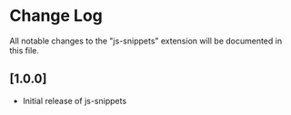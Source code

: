 # Change Log

All notable changes to the "js-snippets" extension will be documented in this file.



## [1.0.0]

- Initial release of js-snippets